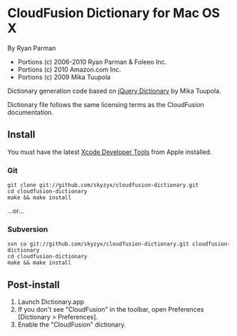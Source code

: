 # CloudFusion Dictionary for Mac OS X

By Ryan Parman

* Portions (c) 2006-2010 Ryan Parman & Foleeo Inc.
* Portions (c) 2010 Amazon.com Inc.
* Portions (c) 2009 Mika Tuupola

Dictionary generation code based on [jQuery Dictionary](http://github.com/tuupola/jquery_dictionary) by Mika Tuupola.

Dictionary file follows the same licensing terms as the CloudFusion documentation.


## Install

You must have the latest [Xcode Developer Tools](http://developer.apple.com/technologies/xcode.html) from Apple installed.

### Git

	git clone git://github.com/skyzyx/cloudfusion-dictionary.git
	cd cloudfusion-dictionary
	make && make install

...or...

### Subversion

	svn co git://github.com/skyzyx/cloudfusion-dictionary.git cloudfusion-dictionary
	cd cloudfusion-dictionary
	make && make install


## Post-install

1. Launch Dictionary.app
2. If you don't see "CloudFusion" in the toolbar, open Preferences [Dictionary > Preferences].
3. Enable the "CloudFusion" dictionary.
